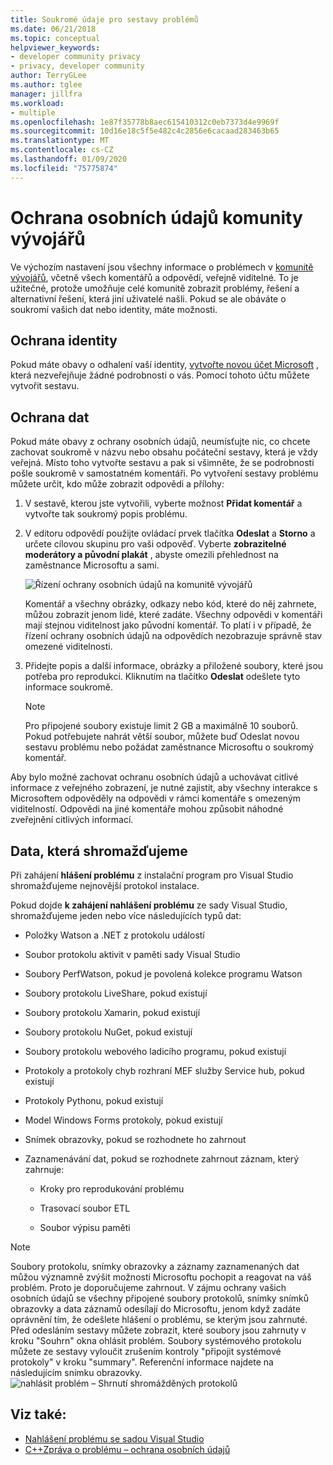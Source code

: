 ```yaml
---
title: Soukromé údaje pro sestavy problémů
ms.date: 06/21/2018
ms.topic: conceptual
helpviewer_keywords:
- developer community privacy
- privacy, developer community
author: TerryGLee
ms.author: tglee
manager: jillfra
ms.workload:
- multiple
ms.openlocfilehash: 1e87f35778b8aec615410312c0eb7373d4e9969f
ms.sourcegitcommit: 10d16e18c5f5e482c4c2856e6cacaad283463b65
ms.translationtype: MT
ms.contentlocale: cs-CZ
ms.lasthandoff: 01/09/2020
ms.locfileid: "75775874"
---
```

# <a name="developer-community-data-privacy"></a>Ochrana osobních údajů komunity vývojářů

Ve výchozím nastavení jsou všechny informace o problémech v [komunitě vývojářů](https://developercommunity.visualstudio.com/), včetně všech komentářů a odpovědí, veřejně viditelné. To je užitečné, protože umožňuje celé komunitě zobrazit problémy, řešení a alternativní řešení, která jiní uživatelé našli. Pokud se ale obáváte o soukromí vašich dat nebo identity, máte možnosti.

## <a name="identity-privacy"></a>Ochrana identity

Pokud máte obavy o odhalení vaší identity, [vytvořte novou účet Microsoft](https://signup.live.com/) , která nezveřejňuje žádné podrobnosti o vás. Pomocí tohoto účtu můžete vytvořit sestavu.

## <a name="data-privacy"></a>Ochrana dat

Pokud máte obavy z ochrany osobních údajů, neumísťujte nic, co chcete zachovat soukromě v názvu nebo obsahu počáteční sestavy, která je vždy veřejná. Místo toho vytvořte sestavu a pak si všimněte, že se podrobnosti pošle soukromě v samostatném komentáři. Po vytvoření sestavy problému můžete určit, kdo může zobrazit odpovědi a přílohy:

1. V sestavě, kterou jste vytvořili, vyberte možnost **Přidat komentář** a vytvořte tak soukromý popis problému.

2. V editoru odpovědí použijte ovládací prvek tlačítka **Odeslat** a **Storno** a určete cílovou skupinu pro vaši odpověď. Vyberte **zobrazitelné moderátory a původní plakát** , abyste omezili přehlednost na zaměstnance Microsoftu a sami.

   ![Řízení ochrany osobních údajů na komunitě vývojářů](media/developer-community-privacy-control.png)

   Komentář a všechny obrázky, odkazy nebo kód, které do něj zahrnete, můžou zobrazit jenom lidé, které zadáte. Všechny odpovědi v komentáři mají stejnou viditelnost jako původní komentář. To platí i v případě, že řízení ochrany osobních údajů na odpovědích nezobrazuje správně stav omezené viditelnosti.

3. Přidejte popis a další informace, obrázky a přiložené soubory, které jsou potřeba pro reprodukci. Kliknutím na tlačítko **Odeslat** odešlete tyto informace soukromě.

   > [!NOTE]
   > Pro připojené soubory existuje limit 2 GB a maximálně 10 souborů. Pokud potřebujete nahrát větší soubor, můžete buď Odeslat novou sestavu problému nebo požádat zaměstnance Microsoftu o soukromý komentář.

Aby bylo možné zachovat ochranu osobních údajů a uchovávat citlivé informace z veřejného zobrazení, je nutné zajistit, aby všechny interakce s Microsoftem odpověděly na odpovědi v rámci komentáře s omezeným viditelností. Odpovědi na jiné komentáře mohou způsobit náhodné zveřejnění citlivých informací.

## <a name="data-we-collect"></a>Data, která shromažďujeme

Při zahájení **hlášení problému** z instalační program pro Visual Studio shromažďujeme nejnovější protokol instalace.

Pokud dojde **k zahájení nahlášení problému** ze sady Visual Studio, shromažďujeme jeden nebo více následujících typů dat:

- Položky Watson a .NET z protokolu událostí

- Soubor protokolu aktivit v paměti sady Visual Studio

- Soubory PerfWatson, pokud je povolená kolekce programu Watson

- Soubory protokolu LiveShare, pokud existují

- Soubory protokolu Xamarin, pokud existují

- Soubory protokolu NuGet, pokud existují

- Soubory protokolu webového ladicího programu, pokud existují

- Protokoly a protokoly chyb rozhraní MEF služby Service hub, pokud existují

- Protokoly Pythonu, pokud existují

- Model Windows Forms protokoly, pokud existují

- Snímek obrazovky, pokud se rozhodnete ho zahrnout

- Zaznamenávání dat, pokud se rozhodnete zahrnout záznam, který zahrnuje:

  - Kroky pro reprodukování problému

  - Trasovací soubor ETL

  - Soubor výpisu paměti

> [!NOTE]
> Soubory protokolu, snímky obrazovky a záznamy zaznamenaných dat můžou významně zvýšit možnosti Microsoftu pochopit a reagovat na váš problém.  Proto je doporučujeme zahrnout. V zájmu ochrany vašich osobních údajů se všechny připojené soubory protokolů, snímky snímků obrazovky a data záznamů odesílají do Microsoftu, jenom když zadáte oprávnění tím, že odešlete hlášení o problému, se kterým jsou zahrnuté. Před odesláním sestavy můžete zobrazit, které soubory jsou zahrnuty v kroku "Souhrn" okna ohlásit problém. Soubory systémového protokolu můžete ze sestavy vyloučit zrušením kontroly "připojit systémové protokoly" v kroku "summary". Referenční informace najdete na následujícím snímku obrazovky. 
  > ![nahlásit problém – Shrnutí shromážděných protokolů](media/report-a-problem-logs-collected.png)


## <a name="see-also"></a>Viz také:

- [Nahlášení problému se sadou Visual Studio](how-to-report-a-problem-with-visual-studio.md)
- [C++Zpráva o problému – ochrana osobních údajů](/cpp/how-to-report-a-problem-with-the-visual-cpp-toolset#reports-and-privacy)
